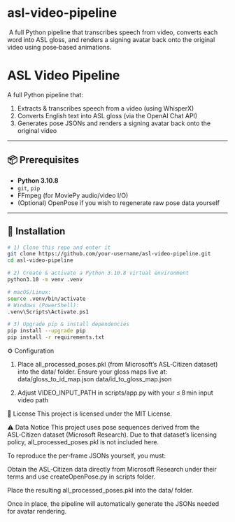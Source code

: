 # asl-video-pipeline
 A full Python pipeline that transcribes speech from video, converts each word into ASL gloss, and renders a signing avatar back onto the original video using pose‑based animations.

 # ASL Video Pipeline

A full Python pipeline that:

1. Extracts & transcribes speech from a video (using WhisperX)  
2. Converts English text into ASL gloss (via the OpenAI Chat API)  
3. Generates pose JSONs and renders a signing avatar back onto the original video  

---

## 📦 Prerequisites

- **Python 3.10.8**  
- `git`, `pip`  
- FFmpeg (for MoviePy audio/video I/O)  
- (Optional) OpenPose if you wish to regenerate raw pose data yourself  

---

## 🔧 Installation

```bash
# 1) Clone this repo and enter it
git clone https://github.com/your-username/asl-video-pipeline.git
cd asl-video-pipeline

# 2) Create & activate a Python 3.10.8 virtual environment
python3.10 -m venv .venv

# macOS/Linux:
source .venv/bin/activate
# Windows (PowerShell):
.venv\Scripts\Activate.ps1

# 3) Upgrade pip & install dependencies
pip install --upgrade pip
pip install -r requirements.txt
```
⚙️ Configuration
1. Place all_processed_poses.pkl (from Microsoft’s ASL‑Citizen dataset) into the data/ folder.
Ensure your gloss maps live at:
data/gloss_to_id_map.json
data/id_to_gloss_map.json

2. Adjust VIDEO_INPUT_PATH in scripts/app.py with your ≤ 8 min input video path


📄 License
This project is licensed under the MIT License.


⚠️ Data Notice 
This project uses pose sequences derived from the ASL‑Citizen dataset (Microsoft Research).
Due to that dataset’s licensing policy, all_processed_poses.pkl is not included here.

To reproduce the per‑frame JSONs yourself, you must:

Obtain the ASL‑Citizen data directly from Microsoft Research under their terms and use createOpenPose.py in scripts folder.

Place the resulting all_processed_poses.pkl into the data/ folder.

Once in place, the pipeline will automatically generate the JSONs needed for avatar rendering.


